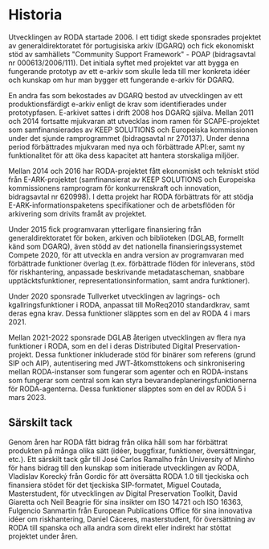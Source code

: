 # Historia

Utvecklingen av RODA startade 2006. I ett tidigt skede sponsrades projektet av generaldirektoratet för portugisiska arkiv (DGARQ) och fick ekonomiskt stöd av samhällets "Community Support Framework" - POAP (bidragsavtal nr 000613/2006/111). Det initiala syftet med projektet var att bygga en fungerande prototyp av ett e-arkiv som skulle leda till mer konkreta idéer och kunskap om hur man bygger ett fungerande e-arkiv för DGARQ.

En andra fas som bekostades av DGARQ bestod av utvecklingen av ett produktionsfärdigt e-arkiv enligt de krav som identifierades under prototypfasen. E-arkivet sattes i drift 2008 hos DGARQ själva. Mellan 2011 och 2014 fortsatte mjukvaran att utvecklas inom ramen för SCAPE-projektet som samfinansierades av KEEP SOLUTIONS och Europeiska kommissionen under det sjunde ramprogrammet (bidragsavtal nr 270137). Under denna period förbättrades mjukvaran med nya och förbättrade API:er, samt ny funktionalitet för att öka dess kapacitet att hantera storskaliga miljöer.

Mellan 2014 och 2016 har RODA-projektet fått ekonomiskt och tekniskt stöd från E-ARK-projektet (samfinansierat av KEEP SOLUTIONS och Europeiska kommissionens ramprogram för konkurrenskraft och innovation, bidragsavtal nr 620998). I detta projekt har RODA förbättrats för att stödja E-ARK-informationspaketens specifikationer och de arbetsflöden för arkivering som drivits framåt av projektet.

Under 2015 fick programvaran ytterligare finansiering från generaldirektoratet för boken, arkiven och biblioteken (DGLAB, formellt känd som DGARQ), även stödd av det nationella finansieringssystemet Compete 2020, för att utveckla en andra version av programvaran med förbättrade funktioner överlag (t.ex. förbättrade flöden för inleverans, stöd för riskhantering, anpassade beskrivande metadatascheman, snabbare upptäcktsfunktioner, representationsinformation, samt andra funktioner).

Under 2020 sponsrade Tullverket utvecklingen av lagrings- och kgallringsfunktioner i RODA, anpassat till MoReq2010 standardkrav, samt deras egna krav. Dessa funktioner släpptes som en del av RODA 4 i mars 2021.

Mellan 2021-2022 sponsrade DGLAB återigen utvecklingen av flera nya funktioner i RODA, som en del i deras Distributed Digital Preservation-projekt. Dessa funktioner inkluderade stöd för binärer som referens (grund SIP och AIP), autentisering med JWT-åtkomsttokens och sinkronisering mellan RODA-instanser som fungerar som agenter och en RODA-instans som fungerar som central som kan styra bevarandeplaneringsfunktionerna för RODA-agenterna. Dessa funktioner släpptes som en del av RODA 5 i mars 2023.



## Särskilt tack

Genom åren har RODA fått bidrag från olika håll som har förbättrat produkten på många olika sätt (idéer, buggfixar, funktioner, översättningar, etc.). Ett särskilt tack går till José Carlos Ramalho från University of Minho för hans bidrag till den kunskap som initierade utvecklingen av RODA, Vladislav Korecký från Gordic för att översätta RODA 1.0 till tjeckiska och finansiera stödet för det tjeckiska SIP-formatet, Miguel Coutada, Masterstudent, för utvecklingen av Digital Preservation Toolkit, David Giaretta och Neil Beagrie för sina insikter om ISO 14721 och ISO 16363, Fulgencio Sanmartin från European Publications Office för sina innovativa idéer om riskhantering, Daniel Cáceres, masterstudent, för översättning av RODA till spanska och alla andra som direkt eller indirekt har stöttat projektet under åren.
